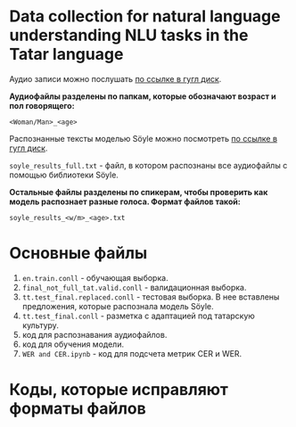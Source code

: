 # Data collection for natural language understanding NLU tasks in the Tatar language

Аудио записи можно послушать [по ссылке в гугл диск](https://drive.google.com/drive/folders/1ZNAoliEhEgSu4WaKN8yGY2GxW4bth9DE?usp=drive_link).

**Аудиофайлы разделены по папкам, которые обозначают возраст и пол говорящего:**

`<Woman/Man>_<age>`

Распознанные тексты моделью Söyle можно посмотреть [по ссылке в гугл диск](https://drive.google.com/drive/folders/1u8EeoMah1fYDgtYevZ8KhRAmHE9OBAJs?usp=sharing). 

`soyle_results_full.txt` - файл, в котором распознаны все аудиофайлы с помощью библиотеки Söyle.

**Остальные файлы разделены по спикерам, чтобы проверить как модель распознает разные голоса. Формат файлов такой:**

`soyle_results_<w/m>_<age>.txt`

# Основные файлы

1) `en.train.conll` - обучающая выборка.
2) `final_not_full_tat.valid.conll` - валидационная выборка.
3) `tt.test_final.replaced.conll` - тестовая выборка. В нее вставлены предложения, которые распознала модель Söyle.
4) `tt.test_final.conll` - разметка с адаптацией под татарскую культуру.
5) код для распознавания аудиофайлов.
6) код для обучения модели.
7) `WER and CER.ipynb` - код для подсчета метрик CER и WER.

# Коды, которые исправляют форматы файлов

